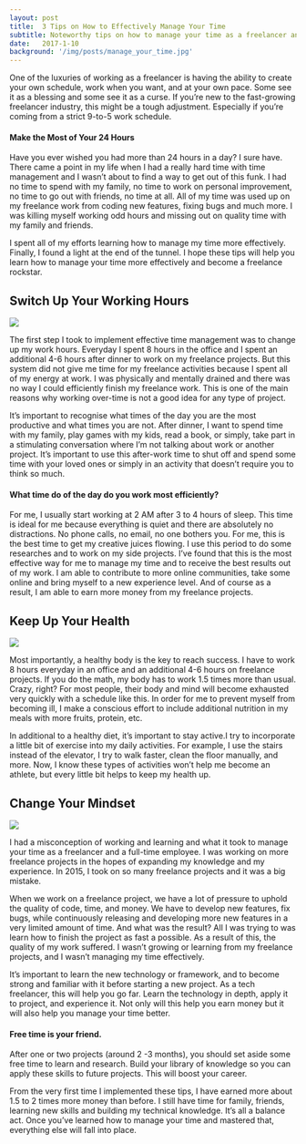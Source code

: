 ```yaml
---
layout: post
title:  3 Tips on How to Effectively Manage Your Time
subtitle: Noteworthy tips on how to manage your time as a freelancer and make your freelance career just that much more worthwhile.
date:   2017-1-10
background: '/img/posts/manage_your_time.jpg'
---
```


One of the luxuries of working as a freelancer is having the ability to create your own schedule, work when you want, and at your own pace. Some see it as a blessing and some see it as a curse. If you’re new to the fast-growing freelancer industry, this might be a tough adjustment. Especially if you’re coming from a strict 9-to-5 work schedule. 

#### Make the Most of Your 24 Hours

Have you ever wished you had more than 24 hours in a day? I sure have. There came a point in my life when I had a really hard time with  time management and I wasn’t about to find a way to get out of this funk. I had no time to spend with my family, no time to work on personal improvement, no time to go out with friends, no time at all. All of my time was used up on my freelance work from coding new features, fixing bugs and much more. I was killing myself working odd hours and missing out on quality time with my family and friends.

I spent all of my efforts learning  how to manage my time more effectively. Finally, I found a light at the end of the tunnel. I hope these tips will help you learn how to manage your time more effectively and become a freelance rockstar.

## Switch Up Your Working Hours

![](https://firebasestorage.googleapis.com/v0/b/blogs-1de93.appspot.com/o/assets%2FWorking_Hours.jpg?alt=media&token=975b7404-cdfc-4df8-a3c0-bd27c1a5beeb)

The first step I took to implement effective time management was to change up my work hours. Everyday I spent 8 hours in the office and I spent an additional 4-6 hours after dinner to work on my freelance projects. But this system did not give me time for my freelance activities because I spent all of my energy at work. I was physically and mentally drained and there was no way I could efficiently finish my freelance work. This is one of the main reasons why working over-time is not a good idea for any type of project.

It’s important to recognise what times of the day you are the most productive and what times you are not. After dinner, I want to spend time with my family, play games with my kids, read a book, or simply, take part in a stimulating conversation where I’m not talking about work or another project. It’s important to use this after-work time to shut off and spend some time with your loved ones or simply in an activity that doesn’t require you to think so much.

#### What time do of the day do you work most efficiently?

For me, I usually start working at 2 AM after 3 to 4 hours of sleep. This time is ideal for me because everything is quiet and there are absolutely no distractions. No phone calls, no email, no one bothers you. For me, this is the best time to get my creative juices flowing. I use this period to do some researches and to work on my side projects. I’ve found that this is the most effective way for me to manage my time and to receive the best results out of my work. I am able to contribute to more online communities, take some online and bring myself to a new experience level. And of course as a result, I am able to earn more money from my freelance projects.

## Keep Up Your Health

![](https://firebasestorage.googleapis.com/v0/b/blogs-1de93.appspot.com/o/assets%2FHealth.jpg?alt=media&token=ca264177-c28c-4a5e-b66a-ee12e9b5e10c)


Most importantly, a healthy body is the key to reach success. I have to work 8 hours everyday in an office and an additional 4-6 hours on freelance projects. If you do the math, my body has to work 1.5 times more than usual. Crazy, right? For most people, their body and mind will become exhausted very quickly with a schedule like this. In order for me to prevent myself from becoming ill, I make a conscious effort to include additional nutrition in my meals with more fruits, protein, etc.

In additional to a healthy diet, it’s important to stay active.I try to incorporate a little bit of  exercise into my daily activities. For example, I use the stairs instead of the elevator, I try to walk faster, clean the floor manually, and more. Now, I know these types of activities won’t help me become an athlete, but every little bit helps to keep my health up.

## Change Your Mindset

![](https://firebasestorage.googleapis.com/v0/b/blogs-1de93.appspot.com/o/assets%2Fbackground-of-success-ideas_1284-1184.jpg?alt=media&token=56fdb401-87c4-4afc-adb8-260860ff95e7)

I had a misconception of working and learning and what it took to manage your time as a freelancer and a full-time employee. I was working on more freelance projects in the hopes of expanding my knowledge and my experience. In 2015, I took on so many freelance projects and it was a big mistake.

When we work on a freelance project, we have a lot of  pressure to uphold the quality of code, time, and money. We have to develop new features, fix bugs, while continuously releasing and developing more new features in a very limited amount of time. And what was the result? All I was trying to was  learn how to finish the project as fast a possible. As a result of this, the quality of my work suffered. I wasn’t growing or learning from my freelance projects, and I wasn’t managing my time effectively.

It’s important to learn the new technology or framework, and to become strong and familiar with it before starting a new project. As a tech freelancer, this will help you go far. Learn the technology in depth, apply it to project, and experience it. Not only will this help you earn money but it will also help you manage your time better.

#### Free time is your friend.

After one or two projects (around 2 -3 months), you should set aside some free time to learn and research. Build your library of knowledge so you can apply these skills to future projects. This will boost your career.

From the very first time I implemented these tips, I have earned more about 1.5 to 2 times more money than before. I still have time for family, friends, learning new skills and building my technical knowledge. It’s all a balance act. Once you’ve learned how to manage your time and mastered that, everything else will fall into place. 

